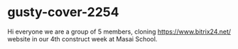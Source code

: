 # gusty-cover-2254
Hi everyone we are a group of 5 members, cloning https://www.bitrix24.net/ website in our 4th construct week at Masai School.
